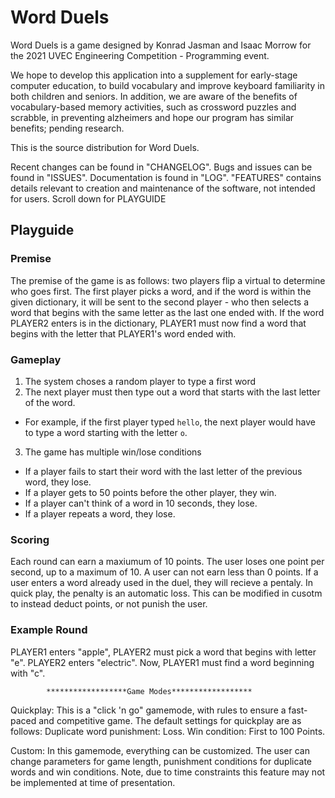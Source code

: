 # Word Duels

Word Duels is a game designed by Konrad Jasman and Isaac Morrow for the 2021 UVEC Engineering Competition - Programming event. 

We hope to develop this application into a supplement for early-stage computer education, to build vocabulary and improve keyboard familiarity 
in both children and seniors. In addition, we are aware of the benefits of vocabulary-based memory activities, such as crossword puzzles and scrabble,
in preventing alzheimers and hope our program has similar benefits; pending research. 

This is the source distribution for Word Duels.

Recent changes can be found in "CHANGELOG". Bugs and issues can be found in "ISSUES". Documentation is found in "LOG". "FEATURES" contains details relevant to creation and maintenance of the software, not intended for users. Scroll down for PLAYGUIDE


## Playguide
### Premise
The premise of the game is as follows: two players flip a virtual to determine who goes first. The first player picks a word, and if the word is within the given 
dictionary, it will be sent to the second player - who then selects a word that begins with the same letter as the last one ended with. 
If the word PLAYER2 enters is in the dictionary, PLAYER1 must now find a word that begins with the letter that PLAYER1's word ended with.
### Gameplay
1. The system choses a random player to type a first word
2. The next player must then type out a word that starts with the last letter of the word.
  - For example, if the first player typed `hello`, the next player would have to type a word starting with the letter `o`.
3. The game has multiple win/lose conditions
  - If a player fails to start their word with the last letter of the previous word, they lose.
  - If a player gets to 50 points before the other player, they win.
  - If a player can't think of a word in 10 seconds, they lose.
  - If a player repeats a word, they lose.

### Scoring
Each round can earn a maxiumum of 10 points. The user loses one point per second, up to a maximum of 10. A user can not earn less than 0 points.
If a user enters a word already used in the duel, they will recieve a pentaly. In quick play, the penalty is an automatic loss.
This can be modified in cusotm to instead deduct points, or not punish the user. 


### Example Round
PLAYER1 enters "apple", PLAYER2 must pick a word that begins with letter "e". PLAYER2 enters "electric". Now, PLAYER1 must find a word beginning with "c". 




			******************Game Modes******************
			
Quickplay: This is a "click 'n go" gamemode, with rules to ensure a fast-paced and competitive game. 
The default settings for quickplay are as follows:
Duplicate word punishment: Loss. 
Win condition: First to 100 Points.

Custom: In this gamemode, everything can be customized. The user can change parameters for game length, 
punishment conditions for duplicate words and win conditions. Note, due to time constraints this feature 
may not be implemented at time of presentation. 
